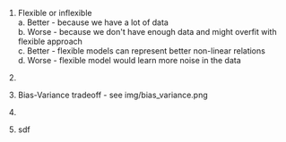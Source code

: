 1. Flexible or inflexible  
  a. Better - because we have a lot of data  
  b. Worse - because we don't have enough data and might overfit with flexible approach  
  c. Better - flexible models can represent better non-linear relations  
  d. Worse - flexible model would learn more noise in the data  

2. 

3. Bias-Variance tradeoff - see img/bias_variance.png  

4. 

5. sdf
